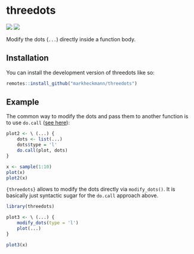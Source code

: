 
<!-- README.md is generated from README.Rmd. Please edit that file -->

# threedots

<!-- badges: start -->

![](https://img.shields.io/badge/language-R-blue)
![](https://img.shields.io/badge/status-experimental-yellow)
<!-- badges: end -->

Modify the dots (`...`) directly inside a function body.

## Installation

You can install the development version of threedots like so:

``` r
remotes::install_github("markheckmann/threedots")
```

## Example

The common way to modify the dots and pass them to another function is
to use `do.call` ([see
here](https://stackoverflow.com/questions/34159520/modifying-dots-inside-a-function)):

``` r
plot2 <- \ (...) {
    dots <- list(...)
    dots$type = 'l'
    do.call(plot, dots)
}

x <- sample(1:10)
plot(x)
plot2(x)
```

`{threedots}` allows to modify the dots directly via `modify_dots()`. It
is basically just syntactic sugar for the `do.call` approach above.

``` r
library(threedots)

plot3 <- \ (...) {
    modify_dots(type = 'l')
    plot(...)
}

plot3(x)
```
